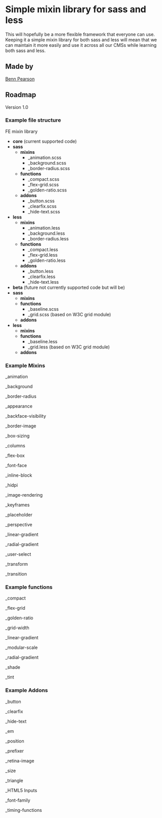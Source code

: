 # Simple mixin library for sass and less

This will hopefully be a more flexible framework that everyone can use. Keeping it a simple mixin library for both sass and less will mean that we can maintain it more easily and use it across all our CMSs while learning both sass and less.

## Made by

[Benn Pearson](twitter.com/bennpearson)


## Roadmap

Version 1.0

### Example file structure

FE mixin library
- **core** (current supported code)
 - **sass**
   - **mixins**
     - _animation.scss
     - _background.scss
     - _border-radius.scss
   - **functions**
     - _compact.scss
     - _flex-grid.scss
     - _golden-ratio.scss
   - **addons**
     - _button.scss
     - _clearfix.scss
     - _hide-text.scss
 - **less**
   - **mixins**
     - _animation.less
     - _background.less
     - _border-radius.less
   - **functions**
     - _compact.less
     - _flex-grid.less
     - _golden-ratio.less
   - **addons**
     - _button.less
     - _clearfix.less
     - _hide-text.less
- **beta** (future not currently supported code but will be)
 - **sass**
   - **mixins**
   - **functions**
     - _baseline.scss
     - _grid.scss (based on W3C grid module)
   - **addons**
 - **less**
   - **mixins**
   - **functions**
     - _baseline.less
     - _grid.less (based on W3C grid module)
   - **addons**

### Example Mixins
_animation

_background

_border-radius

_appearance

_backface-visibility

_border-image

_box-sizing

_columns

_flex-box

_font-face

_inline-block

_hidpi

_image-rendering

_keyframes

_placeholder

_perspective

_linear-gradient

_radial-gradient

_user-select

_transform

_transition

### Example functions
_compact

_flex-grid

_golden-ratio

_grid-width

_linear-gradient

_modular-scale

_radial-gradient

_shade

_tint

### Example Addons
_button

_clearfix

_hide-text

_em

_position

_prefixer

_retina-image

_size

_triangle

_HTML5 Inputs

_font-family

_timing-functions
